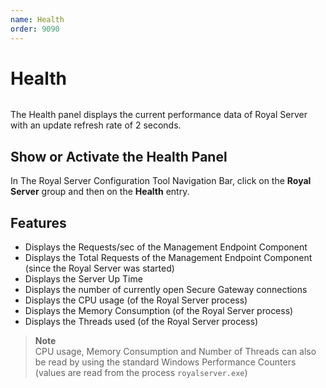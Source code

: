 ```yaml
---
name: Health
order: 9090
---
```


# Health

<img src="/images/RoyalServer/ActivityMonitor_48x48.png" class="icon-def" alt="" />

The Health panel displays the current performance data of Royal Server with an update refresh rate of 2 seconds.

## Show or Activate the Health Panel

In The Royal Server Configuration Tool Navigation Bar, click on the **Royal Server** group and then on the **Health** entry.

## Features

- Displays the Requests/sec of the Management Endpoint Component 
- Displays the Total Requests of the Management Endpoint Component (since the Royal Server was started)
- Displays the Server Up Time
- Displays the number of currently open Secure Gateway connections
- Displays the CPU usage (of the Royal Server process)
- Displays the Memory Consumption (of the Royal Server process)
- Displays the Threads used (of the Royal Server process)

> **Note**  
> CPU usage, Memory Consumption and Number of Threads can also be read by using the standard Windows Performance Counters (values are read from the process `royalserver.exe`)
